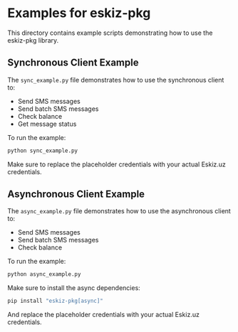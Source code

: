 # Examples for eskiz-pkg

This directory contains example scripts demonstrating how to use the eskiz-pkg library.

## Synchronous Client Example

The `sync_example.py` file demonstrates how to use the synchronous client to:

- Send SMS messages
- Send batch SMS messages
- Check balance
- Get message status

To run the example:

```bash
python sync_example.py
```

Make sure to replace the placeholder credentials with your actual Eskiz.uz credentials.

## Asynchronous Client Example

The `async_example.py` file demonstrates how to use the asynchronous client to:

- Send SMS messages
- Send batch SMS messages
- Check balance

To run the example:

```bash
python async_example.py
```

Make sure to install the async dependencies:

```bash
pip install "eskiz-pkg[async]"
```

And replace the placeholder credentials with your actual Eskiz.uz credentials.
